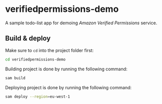 # verifiedpermissions-demo

A sample todo-list app for demoing _Amazon Verified Permissions_ service.

## Build & deploy

Make sure to `cd` into the project folder first:

```bash
cd verifiedpermissions-demo
```

Building project is done by running the following command:

```bash
sam build
```

Deploying project is done by running the following command:

```bash
sam deploy --region=eu-west-1
```